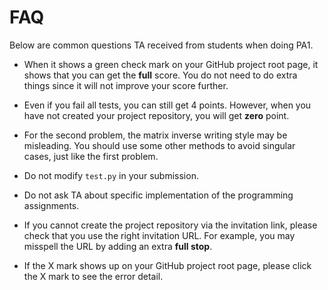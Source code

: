 # FAQ
Below are common questions TA received from students when doing PA1.

* When it shows a green check mark on your GitHub project root page, it shows that you can get the **full** score. You do not need to do extra things since it will
not improve your score further.

* Even if you fail all tests, you can still get 4 points. However, when you have not created your project repository, you will get **zero** point.

* For the second problem, the matrix inverse writing style may be misleading. You should use some other methods to avoid singular cases, just like the first problem.

* Do not modify `test.py` in your submission.

* Do not ask TA about specific implementation of the programming assignments.

* If you cannot create the project repository via the invitation link, please check that you use the right invitation URL. For example, you may misspell the URL by
adding an extra **full stop**.

* If the X mark shows up on your GitHub project root page, please click the X mark to see the error detail.
